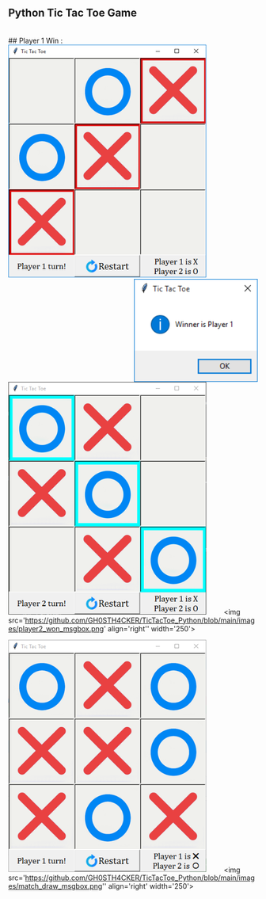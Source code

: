 ## Python Tic Tac Toe Game 
</br>
## Player 1 Win :
<img src='https://github.com/GH0STH4CKER/TicTacToe_Python/blob/main/images/player1_won_board.png' width='400'/></div><img src='https://github.com/GH0STH4CKER/TicTacToe_Python/blob/main/images/player1_won_msgbox.png' align='right' width='250'/>
</br>

<img src='https://github.com/GH0STH4CKER/TicTacToe_Python/blob/main/images/player2_won_board.png' width='400'>&nbsp;&nbsp;&nbsp;&nbsp;&nbsp;&nbsp;&nbsp;&nbsp;&nbsp;<img src='https://github.com/GH0STH4CKER/TicTacToe_Python/blob/main/images/player2_won_msgbox.png' align='right'' width='250'>
</br>

<img src='https://github.com/GH0STH4CKER/TicTacToe_Python/blob/main/images/match_draw_board.png' width='400'>&nbsp;&nbsp;&nbsp;&nbsp;&nbsp;&nbsp;&nbsp;&nbsp;&nbsp;<img src='https://github.com/GH0STH4CKER/TicTacToe_Python/blob/main/images/match_draw_msgbox.png'' align='right' width='250'>
